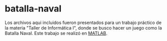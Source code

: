 # batalla-naval

Los archivos aqui incluidos fueron presentados para un trabajo práctico de la materia "Taller de Informática I", donde se busco hacer un juego como la Batalla Naval. Este trabajo se realizó en <a href="https://www.mathworks.com/products/matlab.html">MATLAB</a>.
